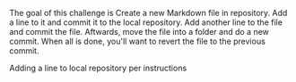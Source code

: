 The goal of this challenge is Create a new Markdown file in repository. Add a line to it and commit it to the local repository. Add another line to the file and commit the file. Aftwards, move the file into a folder and do a new commit. When all is done, you'll want to revert the file to the previous commit.

Adding a line to local repository per instructions